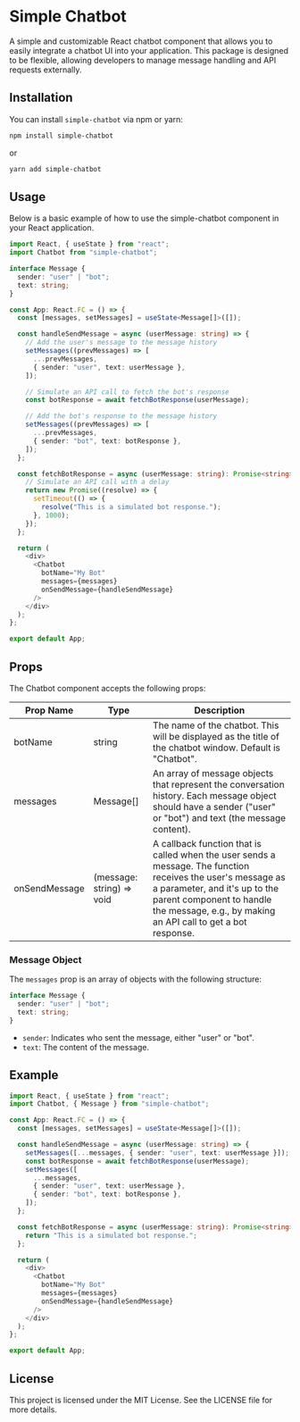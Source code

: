 # Simple Chatbot

A simple and customizable React chatbot component that allows you to easily integrate a chatbot UI into your application. This package is designed to be flexible, allowing developers to manage message handling and API requests externally.

## Installation

You can install `simple-chatbot` via npm or yarn:

```bash
npm install simple-chatbot
```

or

```bash
yarn add simple-chatbot
```

## Usage

Below is a basic example of how to use the simple-chatbot component in your React application.

```typescript
import React, { useState } from "react";
import Chatbot from "simple-chatbot";

interface Message {
  sender: "user" | "bot";
  text: string;
}

const App: React.FC = () => {
  const [messages, setMessages] = useState<Message[]>([]);

  const handleSendMessage = async (userMessage: string) => {
    // Add the user's message to the message history
    setMessages((prevMessages) => [
      ...prevMessages,
      { sender: "user", text: userMessage },
    ]);

    // Simulate an API call to fetch the bot's response
    const botResponse = await fetchBotResponse(userMessage);

    // Add the bot's response to the message history
    setMessages((prevMessages) => [
      ...prevMessages,
      { sender: "bot", text: botResponse },
    ]);
  };

  const fetchBotResponse = async (userMessage: string): Promise<string> => {
    // Simulate an API call with a delay
    return new Promise((resolve) => {
      setTimeout(() => {
        resolve("This is a simulated bot response.");
      }, 1000);
    });
  };

  return (
    <div>
      <Chatbot
        botName="My Bot"
        messages={messages}
        onSendMessage={handleSendMessage}
      />
    </div>
  );
};

export default App;
```

## Props

The Chatbot component accepts the following props:

| Prop Name     | Type                      | Description                                                                                                                                                                                                                              |
| ------------- | ------------------------- | ---------------------------------------------------------------------------------------------------------------------------------------------------------------------------------------------------------------------------------------- |
| botName       | string                    | The name of the chatbot. This will be displayed as the title of the chatbot window. Default is "Chatbot".                                                                                                                                |
| messages      | Message[]                 | An array of message objects that represent the conversation history. Each message object should have a sender ("user" or "bot") and text (the message content).                                                                          |
| onSendMessage | (message: string) => void | A callback function that is called when the user sends a message. The function receives the user's message as a parameter, and it's up to the parent component to handle the message, e.g., by making an API call to get a bot response. |

### Message Object

The `messages` prop is an array of objects with the following structure:

```typescript
interface Message {
  sender: "user" | "bot";
  text: string;
}
```

- `sender`: Indicates who sent the message, either "user" or "bot".
- `text`: The content of the message.

## Example

```typescript
import React, { useState } from "react";
import Chatbot, { Message } from "simple-chatbot";

const App: React.FC = () => {
  const [messages, setMessages] = useState<Message[]>([]);

  const handleSendMessage = async (userMessage: string) => {
    setMessages([...messages, { sender: "user", text: userMessage }]);
    const botResponse = await fetchBotResponse(userMessage);
    setMessages([
      ...messages,
      { sender: "user", text: userMessage },
      { sender: "bot", text: botResponse },
    ]);
  };

  const fetchBotResponse = async (userMessage: string): Promise<string> => {
    return "This is a simulated bot response.";
  };

  return (
    <div>
      <Chatbot
        botName="My Bot"
        messages={messages}
        onSendMessage={handleSendMessage}
      />
    </div>
  );
};

export default App;
```

## License

This project is licensed under the MIT License. See the LICENSE file for more details.
